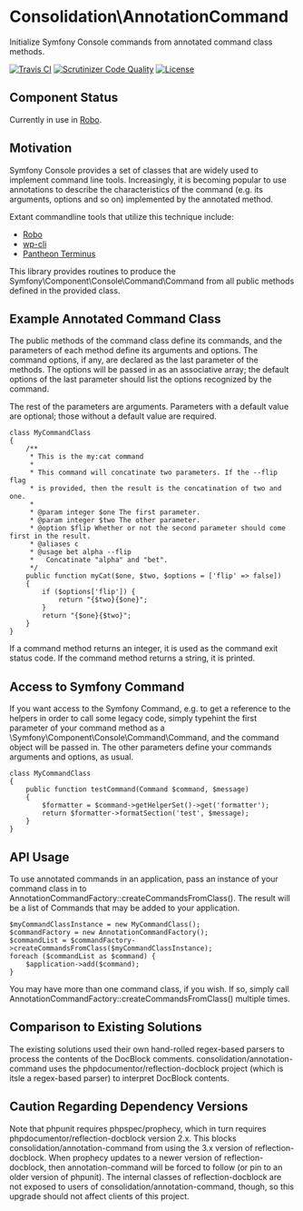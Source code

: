 # Consolidation\AnnotationCommand

Initialize Symfony Console commands from annotated command class methods.

[![Travis CI](https://travis-ci.org/consolidation-org/annotation-command.svg?branch=master)](https://travis-ci.org/consolidation-org/annotation-command) [![Scrutinizer Code Quality](https://scrutinizer-ci.com/g/consolidation-org/annotation-command/badges/quality-score.png?b=master)](https://scrutinizer-ci.com/g/consolidation-org/annotation-command/?branch=master) [![License](https://poser.pugx.org/consolidation/annotation-command/license)](https://packagist.org/packages/consolidation/annotation-command)

## Component Status

Currently in use in [Robo](https://github.com/Codegyre/Robo).

## Motivation

Symfony Console provides a set of classes that are widely used to implement command line tools. Increasingly, it is becoming popular to use annotations to describe the characteristics of the command (e.g. its arguments, options and so on) implemented by the annotated method.

Extant commandline tools that utilize this technique include:

- [Robo](https://github.com/codegyre/robo)
- [wp-cli](https://github.com/wp-cli/wp-cli)
- [Pantheon Terminus](https://github.com/pantheon-systems/terminus)

This library provides routines to produce the Symfony\Component\Console\Command\Command from all public methods defined in the provided class.

## Example Annotated Command Class
The public methods of the command class define its commands, and the parameters of each method define its arguments and options. The command options, if any, are declared as the last parameter of the methods. The options will be passed in as an associative array; the default options of the last parameter should list the options recognized by the command.

The rest of the parameters are arguments. Parameters with a default value are optional; those without a default value are required.
```
class MyCommandClass
{
    /**
     * This is the my:cat command
     *
     * This command will concatinate two parameters. If the --flip flag
     * is provided, then the result is the concatination of two and one.
     *
     * @param integer $one The first parameter.
     * @param integer $two The other parameter.
     * @option $flip Whether or not the second parameter should come first in the result.
     * @aliases c
     * @usage bet alpha --flip
     *   Concatinate "alpha" and "bet".
     */
    public function myCat($one, $two, $options = ['flip' => false])
    {
        if ($options['flip']) {
            return "{$two}{$one}";
        }
        return "{$one}{$two}";
    }
}
``` 
If a command method returns an integer, it is used as the command exit status code. If the command method returns a string, it is printed.
## Access to Symfony Command
If you want access to the Symfony Command, e.g. to get a reference to the helpers in order to call some legacy code, simply typehint the first parameter of your command method as a \Symfony\Component\Console\Command\Command, and the command object will be passed in. The other parameters define your commands arguments and options, as usual.
```
class MyCommandClass
{
    public function testCommand(Command $command, $message)
    {
        $formatter = $command->getHelperSet()->get('formatter');
        return $formatter->formatSection('test', $message);
    }
}
```
## API Usage
To use annotated commands in an application, pass an instance of your command class in to AnnotationCommandFactory::createCommandsFromClass(). The result will be a list of Commands that may be added to your application.
```
$myCommandClassInstance = new MyCommandClass();
$commandFactory = new AnnotationCommandFactory();
$commandList = $commandFactory->createCommandsFromClass($myCommandClassInstance);
foreach ($commandList as $command) {
    $application->add($command);
}
```
You may have more than one command class, if you wish. If so, simply call AnnotationCommandFactory::createCommandsFromClass() multiple times.
## Comparison to Existing Solutions

The existing solutions used their own hand-rolled regex-based parsers to process the contents of the DocBlock comments. consolidation/annotation-command uses the phpdocumentor/reflection-docblock project (which is itsle a regex-based parser) to interpret DocBlock contents. 

## Caution Regarding Dependency Versions

Note that phpunit requires phpspec/prophecy, which in turn requires phpdocumentor/reflection-docblock version 2.x.  This blocks consolidation/annotation-command from using the 3.x version of reflection-docblock. When prophecy updates to a newer version of reflection-docblock, then annotation-command will be forced to follow (or pin to an older version of phpunit). The internal classes of reflection-docblock are not exposed to users of consolidation/annotation-command, though, so this upgrade should not affect clients of this project.
